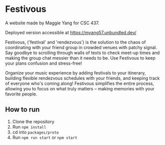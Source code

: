 # Festivous
A website made by Maggie Yang for CSC 437.

Deployed version accessible at https://myang57.unbundled.dev/

Festivous, ('festival' and 'rendezvous') is the solution to the chaos of coordinating with your friend group in crowded venues with patchy signal. Say goodbye to scrolling through walls of texts to check meet-up times and making the group chat messier than it needs to be. Use Festivous to keep your plans confusion and stress-free!

Organize your music experience by adding festivals to your itinerary, building flexible rendezvous schedules with your friends, and keeping track of everyone who's coming along! Festivous simplifies the entire process, allowing you to focus on what truly matters – making memories with your favorite people.

## How to run
1. Clone the repository
2. Run `npm install`
3. cd into `packages/proto`
4. Run `npm run start` or `npm start`
